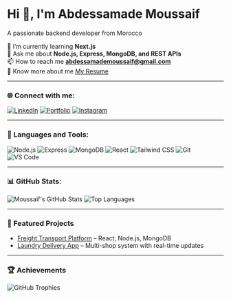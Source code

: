 # Hi 👋, I'm Abdessamade Moussaif
A passionate backend developer from Morocco

🌱 I’m currently learning **Next.js**  
💬 Ask me about **Node.js, Express, MongoDB, and REST APIs**  
📫 How to reach me **abdessamademoussaif@gmail.com**  
📄 Know more about me [My Resume](https://drive.google.com/your-resume-link)  

---

### 🌐 Connect with me:
[![LinkedIn](https://img.shields.io/badge/LinkedIn-blue?logo=linkedin&logoColor=white)](https://linkedin.com/in/your-profile)
[![Portfolio](https://img.shields.io/badge/Portfolio-000?logo=vercel&logoColor=white)](https://moussaif.online)
[![Instagram](https://img.shields.io/badge/Instagram-E4405F?logo=instagram&logoColor=white)](https://instagram.com/yourprofile)

---

### 🧠 Languages and Tools:
![Node.js](https://img.shields.io/badge/Node.js-339933?logo=node.js&logoColor=white)
![Express](https://img.shields.io/badge/Express.js-000000?logo=express&logoColor=white)
![MongoDB](https://img.shields.io/badge/MongoDB-4EA94B?logo=mongodb&logoColor=white)
![React](https://img.shields.io/badge/React-20232A?logo=react&logoColor=61DAFB)
![Tailwind CSS](https://img.shields.io/badge/Tailwind_CSS-38B2AC?logo=tailwind-css&logoColor=white)
![Git](https://img.shields.io/badge/Git-F05032?logo=git&logoColor=white)
![VS Code](https://img.shields.io/badge/VS_Code-007ACC?logo=visual-studio-code&logoColor=white)

---

### 📊 GitHub Stats:
![Moussaif's GitHub Stats](https://github-readme-stats.vercel.app/api?username=moussaif&show_icons=true&theme=react)
![Top Languages](https://github-readme-stats.vercel.app/api/top-langs/?username=moussaif&layout=compact&theme=react)

---

### 🚀 Featured Projects
- [Freight Transport Platform](https://github.com/moussaif/transport-platform) – React, Node.js, MongoDB  
- [Laundry Delivery App](https://github.com/moussaif/laundry-delivery) – Multi-shop system with real-time updates  

---

### 🏆 Achievements
![GitHub Trophies](https://github-profile-trophy.vercel.app/?username=moussaif&theme=onedark)
